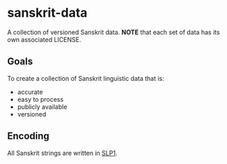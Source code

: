 sanskrit-data
=============

A collection of versioned Sanskrit data. **NOTE** that each set of data has its
own associated LICENSE.

Goals
-----
To create a collection of Sanskrit linguistic data that is:

- accurate
- easy to process
- publicly available
- versioned

Encoding
--------
All Sanskrit strings are written in [SLP1](slp1).

[slp1]: http://sanskrit1.ccv.brown.edu/Sanskrit/Vyakarana/Dhatupatha/mdhvcanidx/disp1/encodinghelp.html
